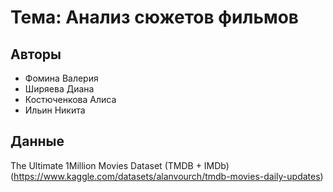# Тема: Анализ сюжетов фильмов

## Авторы

- Фомина Валерия
- Ширяева Диана
- Костюченкова Алиса
- Ильин Никита

## Данные

The Ultimate 1Million Movies Dataset (TMDB + IMDb) (https://www.kaggle.com/datasets/alanvourch/tmdb-movies-daily-updates)